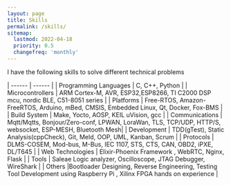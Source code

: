 ```yaml
---
layout: page
title: Skills
permalink: /skills/
sitemap:
  lastmod: 2022-04-18
  priority: 0.5
  changefreq: 'monthly'
---
```


I have the following skills to solve different technical problems 

| ------ | ------ |
| Programming Languages | C, C++, Python |
| Microcontrollers | ARM Cortex-M, AVR, ESP32,ESP8266, TI C2000 DSP mcu, nordic BLE, C51-8051 series |
| Platforms | Free-RTOS, Amazon-FreeRTOS, Arduino, mBed, CMSIS, Embedded Linux, Qt, Docker, Fox-BMS |
| Build System | Make, Yocto, AOSP, KEIL uVision, gcc |
| Communications | Mqtt/Mqtts, Bonjour/Zero-conf, LPWAN, LoraWan, TLS, TCP/UDP, HTTP/S, websocket, ESP-MESH, Bluetooth Mesh|
| Development | TDD(gTest), Static Analysis(cppCheck), Git, Meld, OOP, UML, Kanban, Scrum |
| Protocols | DLMS-COSEM, Mod-bus, M-Bus, IEC 1107, STS, CTS, CAN, OBD2, iPXE, DL/T645 |
| Web Technologies | Elixir-Phoenix Framework , WebRTC, Nginx, Flask |
| Tools | Saleae Logic analyzer, Oscilloscope, JTAG Debugger, WireShark |
| Others |Bootloader Designing, Reverse Engineering, Testing Tool Development using Raspberry Pi , Xilinx FPGA hands on experience | 